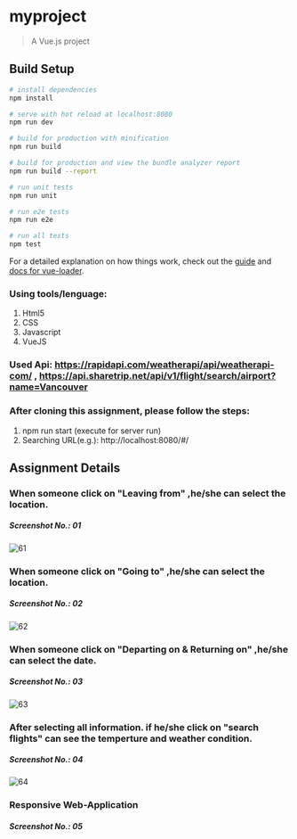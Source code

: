 # myproject

> A Vue.js project

## Build Setup

``` bash
# install dependencies
npm install

# serve with hot reload at localhost:8080
npm run dev

# build for production with minification
npm run build

# build for production and view the bundle analyzer report
npm run build --report

# run unit tests
npm run unit

# run e2e tests
npm run e2e

# run all tests
npm test
```

For a detailed explanation on how things work, check out the [guide](http://vuejs-templates.github.io/webpack/) and [docs for vue-loader](http://vuejs.github.io/vue-loader).

### Using tools/lenguage:
1. Html5
2. CSS
3. Javascript
4. VueJS

### Used Api: https://rapidapi.com/weatherapi/api/weatherapi-com/ , https://api.sharetrip.net/api/v1/flight/search/airport?name=Vancouver

### After cloning this assignment, please follow the steps:
1. npm run start (execute for server run)
2. Searching URL(e.g.): http://localhost:8080/#/

## Assignment Details
### When someone click on "Leaving from" ,he/she can select the location.
##### Screenshot No.: 01
![61](https://user-images.githubusercontent.com/69507020/148341316-9e4a8162-d8c8-4758-b084-e97cbd68d453.png)

### When someone click on "Going to" ,he/she can select the location.
##### Screenshot No.: 02
![62](https://user-images.githubusercontent.com/69507020/148341329-e7174788-c442-4726-9780-c56ac197620b.png)

### When someone click on "Departing on & Returning on" ,he/she can select the date.
##### Screenshot No.: 03
![63](https://user-images.githubusercontent.com/69507020/148341344-2d26b946-38f1-4016-97ee-f96655b46fd3.png)

### After selecting all information. if he/she click on "search flights" can see the temperture and weather condition.
##### Screenshot No.: 04
![64](https://user-images.githubusercontent.com/69507020/148341349-b4d48cb1-d863-4e9c-a161-bb894fe1e12d.png)

### Responsive Web-Application
##### Screenshot No.: 05







